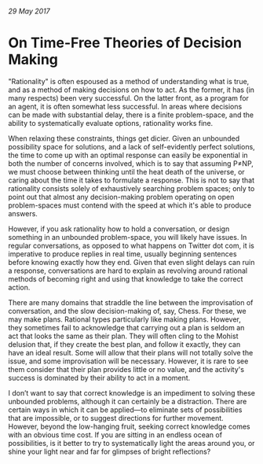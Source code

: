 ###### 29 May 2017
# On Time-Free Theories of Decision Making

"Rationality" is often espoused as a method of understanding what is true, and as a method of making decisions on how to act. As the former, it has (in many respects) been very successful. On the latter front, as a program for an agent, it is often somewhat less successful. In areas where decisions can be made with substantial delay, there is a finite problem-space, and the ability to systematically evaluate options, rationality works fine.

When relaxing these constraints, things get dicier. Given an unbounded possibility space for solutions, and a lack of self-evidently perfect solutions, the time to come up with an optimal response can easily be exponential in both the number of concerns involved, which is to say that assuming P≠NP, we must choose between thinking until the heat death of the universe, or caring about the time it takes to formulate a response. This is not to say that rationality consists solely of exhaustively searching problem spaces; only to point out that almost any decision-making problem operating on open problem-spaces must contend with the speed at which it's able to produce answers.

However, if you ask rationality how to hold a conversation, or design something in an unbounded problem-space, you will likely have issues. In regular conversations, as opposed to what happens on Twitter dot com, it is imperative to produce replies in real time, usually beginning sentences before knowing exactly how they end. Given that even slight delays can ruin a response, conversations are hard to explain as revolving around rational methods of becoming right and using that knowledge to take the correct action.

There are many domains that straddle the line between the improvisation of conversation, and the slow decision-making of, say, Chess. For these, we may make plans. Rational types particularly like making plans. However, they sometimes fail to acknowledge that carrying out a plan is seldom an act that looks the same as their plan. They will often cling to the Mohist delusion that, if they create the best plan, and follow it exactly, they can have an ideal result. Some will allow that their plans will not totally solve the issue, and some improvisation will be necessary. However, it is rare to see them consider that their plan provides little or no value, and the activity's success is dominated by their ability to act in a moment.

I don’t want to say that correct knowledge is an impediment to solving these unbounded problems, although it can certainly be a distraction. There are certain ways in which it can be applied—to eliminate sets of possibilities that are impossible, or to suggest directions for further movement. However, beyond the low-hanging fruit, seeking correct knowledge comes with an obvious time cost. If you are sitting in an endless ocean of possibilities, is it better to try to systematically light the areas around you, or shine your light near and far for glimpses of bright reflections?